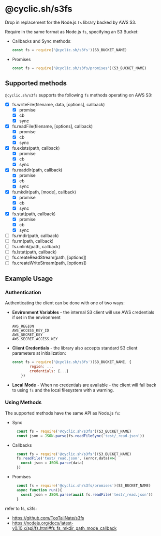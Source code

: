 # @cyclic.sh/s3fs

Drop in replacement for the Node.js `fs` library backed by AWS S3.

Require in the same format as Node.js `fs`, specifying an S3 Bucket: 
- Callbacks and Sync methods:
  ```js
  const fs = require('@cyclic.sh/s3fs')(S3_BUCKET_NAME)
  ```
- Promises
  ```js
  const fs = require('@cyclic.sh/s3fs/promises')(S3_BUCKET_NAME)
  ```

## Supported methods
`@cyclic.sh/s3fs` supports the following `fs` methods operating on AWS S3:
- [x] fs.writeFile(filename, data, [options], callback)
  - [x] promise
  - [x] cb
  - [x] sync
- [x] fs.readFile(filename, [options], callback)
  - [x] promise
  - [x] cb
  - [x] sync
- [x] fs.exists(path, callback)
  - [x] promise
  - [x] cb
  - [x] sync
- [x] fs.readdir(path, callback)
  - [x] promise
  - [x] cb
  - [x] sync
- [x] fs.mkdir(path, [mode], callback)
  - [x] promise
  - [x] cb
  - [x] sync
- [x] fs.stat(path, callback)
  - [x] promise
  - [x] cb
  - [x] sync
- [ ] fs.rmdir(path, callback)
- [ ] fs.rm(path, callback)
- [ ] fs.unlink(path, callback)
- [ ] fs.lstat(path, callback)
- [ ] fs.createReadStream(path, [options])
- [ ] fs.createWriteStream(path, [options])

## Example Usage
### Authentication
Authenticating the client can be done with one of two ways:
- **Environment Variables** - the internal S3 client will use AWS credentials if set in the environment
  ```
  AWS_REGION
  AWS_ACCESS_KEY_ID
  AWS_SECRET_KEY
  AWS_SECRET_ACCESS_KEY
  ```
- **Client Credentials** - the library also accepts standard S3 client parameters at initialization:
  ```js
  const fs = require('@cyclic.sh/s3fs')(S3_BUCKET_NAME, {
          region: ...
          credentials: {...}
      })
  ```    
- **Local Mode** - When no credentials are available - the client will fall back to using `fs` and the local filesystem with a warning.


### Using Methods
The supported methods have the same API as Node.js `fs`:
- Sync
  ```js
    const fs = require('@cyclic.sh/s3fs')(S3_BUCKET_NAME)
    const json = JSON.parse(fs.readFileSync('test/_read.json'))
  ```
- Callbacks
  ```js
    const fs = require('@cyclic.sh/s3fs')(S3_BUCKET_NAME)
    fs.readFile('test/_read.json', (error,data)=>{
      const json = JSON.parse(data)
    })
  ```
- Promises
  ```js
    const fs = require('@cyclic.sh/s3fs/promises')(S3_BUCKET_NAME)
    async function run(){
      const json = JSON.parse(await fs.readFile('test/_read.json'))
    }
  ```

refer to fs, s3fs:

- https://github.com/TooTallNate/s3fs
- https://nodejs.org/docs/latest-v0.10.x/api/fs.html#fs_fs_mkdir_path_mode_callback